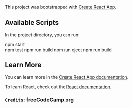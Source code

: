 This project was bootstrapped with [Create React App](https://github.com/facebook/create-react-app).

## Available Scripts

In the project directory, you can run:

npm start</br>
npm test
npm run build
npm run eject
npm run build

## Learn More

You can learn more in the [Create React App documentation](https://facebook.github.io/create-react-app/docs/getting-started).

To learn React, check out the [React documentation](https://reactjs.org/).


### `Credits`: freeCodeCamp.org
